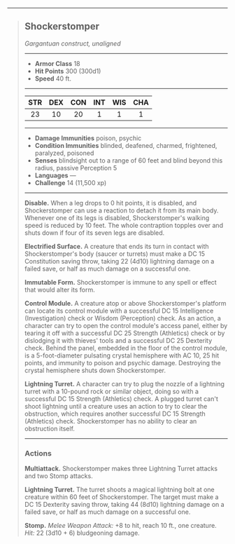 ***
> ## Shockerstomper
> *Gargantuan construct, unaligned*
> 
> ***
> 
> - **Armor Class** 18
> - **Hit Points** 300 (300d1)
> - **Speed** 40 ft.
> 
> ***
> 
> |STR|DEX|CON|INT|WIS|CHA|
> |:---:|:---:|:---:|:---:|:---:|:---:|
> |23|10|20|1|1|1|
> 
> ***
> 
> - **Damage Immunities** poison, psychic
> - **Condition Immunities** blinded, deafened, charmed, frightened, paralyzed, poisoned
> - **Senses** blindsight out to a range of 60 feet and blind beyond this radius, passive Perception 5
> - **Languages** —
> - **Challenge** 14 (11,500 xp)
> 
> ***
> 
> **Disable.** When a leg drops to 0 hit points, it is disabled, and Shockerstomper can use a reaction to detach it from its main body. Whenever one of its legs is disabled, Shockerstomper's walking speed is reduced by 10 feet. The whole contraption topples over and shuts down if four of its seven legs are disabled.
> 
> **Electrified Surface.** A creature that ends its turn in contact with Shockerstomper's body (saucer or turrets) must make a DC 15 Constitution saving throw, taking 22 (4d10) lightning damage on a failed save, or half as much damage on a successful one.
> 
> **Immutable Form.** Shockerstomper is immune to any spell or effect that would alter its form.
> 
> **Control Module.** A creature atop or above Shockerstomper's platform can locate its control module with a successful DC 15 Intelligence (Investigation) check or Wisdom (Perception) check. As an action, a character can try to open the control module's access panel, either by tearing it off with a successful DC 25 Strength (Athletics) check or by dislodging it with thieves' tools and a successful DC 25 Dexterity check. Behind the panel, embedded in the floor of the control module, is a 5-foot-diameter pulsating crystal hemisphere with AC 10, 25 hit points, and immunity to poison and psychic damage. Destroying the crystal hemisphere shuts down Shockerstomper.
> 
> **Lightning Turret.** A character can try to plug the nozzle of a lightning turret with a 10-pound rock or similar object, doing so with a successful DC 15 Strength (Athletics) check. A plugged turret can't shoot lightning until a creature uses an action to try to clear the obstruction, which requires another successful DC 15 Strength (Athletics) check. Shockerstomper has no ability to clear an obstruction itself.
> 
> ***
> 
> ### Actions
> **Multiattack.** Shockerstomper makes three Lightning Turret attacks and two Stomp attacks.
> 
> **Lightning Turret.** The turret shoots a magical lightning bolt at one creature within 60 feet of Shockerstomper. The target must make a DC 15 Dexterity saving throw, taking 44 (8d10) lightning damage on a failed save, or half as much damage on a successful one.
> 
> **Stomp.** *Melee Weapon Attack:* +8 to hit, reach 10 ft., one creature. *Hit:* 22 (3d10 + 6) bludgeoning damage.